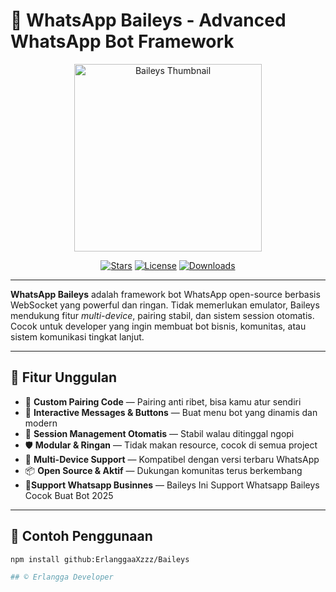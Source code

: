 # 🚀 WhatsApp Baileys - Advanced WhatsApp Bot Framework

<p align="center">
  <img src="https://files.catbox.moe/fi0co3.jpeg" alt="Baileys Thumbnail" width="300" />
</p>

<p align="center">
  <a href="https://github.com/WhiskeySockets/Baileys"><img src="https://img.shields.io/github/stars/WhiskeySockets/Baileys?style=for-the-badge" alt="Stars"></a>
  <a href="https://github.com/WhiskeySockets/Baileys/blob/master/LICENSE.md"><img src="https://img.shields.io/github/license/WhiskeySockets/Baileys?style=for-the-badge" alt="License"></a>
  <a href="https://www.npmjs.com/package/@whiskeysockets/baileys"><img src="https://img.shields.io/npm/dt/@whiskeysockets/baileys?style=for-the-badge" alt="Downloads"></a>
</p>

---

**WhatsApp Baileys** adalah framework bot WhatsApp open-source berbasis WebSocket yang powerful dan ringan. Tidak memerlukan emulator, Baileys mendukung fitur *multi-device*, pairing stabil, dan sistem session otomatis. Cocok untuk developer yang ingin membuat bot bisnis, komunitas, atau sistem komunikasi tingkat lanjut.

---

## 🚨 Fitur Unggulan

- 🔐 **Custom Pairing Code** — Pairing anti ribet, bisa kamu atur sendiri
- 💬 **Interactive Messages & Buttons** — Buat menu bot yang dinamis dan modern
- 🔄 **Session Management Otomatis** — Stabil walau ditinggal ngopi
- 🛡️ **Modular & Ringan** — Tidak makan resource, cocok di semua project
- 📱 **Multi-Device Support** — Kompatibel dengan versi terbaru WhatsApp
- 📦 **Open Source & Aktif** — Dukungan komunitas terus berkembang
- 💯**Support Whatsapp Businnes** — Baileys Ini Support Whatsapp Baileys Cocok Buat Bot 2025 

---

## 🧰 Contoh Penggunaan

```bash
npm install github:ErlanggaaXzzz/Baileys

## © Erlangga Developer
